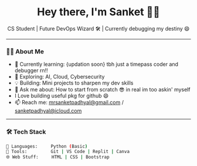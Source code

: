<h1 align="center">Hey there, I'm Sanket 👨‍💻</h1>
<p align="center">CS Student | Future DevOps Wizard 🛠️ | Currently debugging my destiny 😄</p>

---

### 👨‍💻 About Me
- 🔭 Currently learning: {updation soon} tbh just a timepass coder and debugger rn!! 
- 🌱 Exploring: AI, Cloud, Cybersecurity
- 💡 Building: Mini projects to sharpen my dev skills
- 💬 Ask me about: How to start from scratch 😎 in real im too askin' myself
- I Love building useful pkg for github 😄
- 📫 Reach me: mrsanketpadhyal@gmail.com / sanketpadhyal@icloud.com

---

### 🛠️ Tech Stack
```bash
🧠 Languages:     Python (Basic)
🧰 Tools:         Git | VS Code | Replit | Canva
🌐 Web Stuff:     HTML | CSS | Bootstrap
